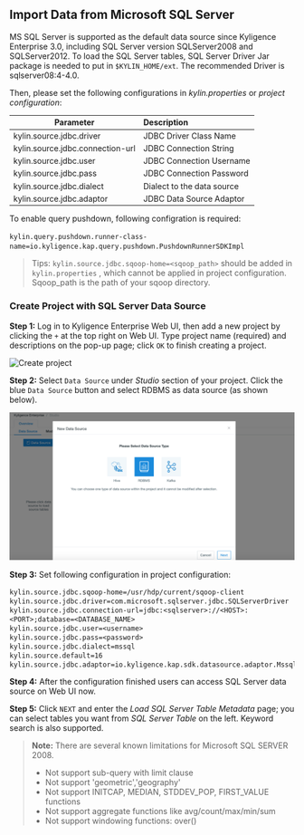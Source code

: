 ## Import Data from Microsoft SQL Server

MS SQL Server is supported as the default data source since Kyligence Enterprise 3.0, including SQL Server version SQLServer2008 and SQLServer2012. To load the SQL Server tables, SQL Server Driver Jar package is needed to put in  `$KYLIN_HOME/ext`.  The recommended Driver is sqlserver08:4-4.0.

Then, please set the following configurations in *kylin.properties* or *project configuration*:

| Parameter                        | Description                |
| -------------------------------- | :------------------------- |
| kylin.source.jdbc.driver         | JDBC Driver Class Name     |
| kylin.source.jdbc.connection-url | JDBC Connection String     |
| kylin.source.jdbc.user           | JDBC Connection Username   |
| kylin.source.jdbc.pass           | JDBC Connection Password   |
| kylin.source.jdbc.dialect        | Dialect to the data source |
| kylin.source.jdbc.adaptor        | JDBC Data Source Adaptor   |

To enable query pushdown, following configration is required:

`kylin.query.pushdown.runner-class-name=io.kyligence.kap.query.pushdown.PushdownRunnerSDKImpl`

> Tips:  `kylin.source.jdbc.sqoop-home=<sqoop_path>` should be added in `kylin.properties` , which cannot be applied in project configuration. Sqoop_path is the path of your sqoop directory. 



### Create Project with SQL Server Data Source

**Step 1:** Log in to Kyligence Enterprise Web UI, then add a new project by clicking the `+` at the top right on Web UI. Type project name (required) and descriptions on the pop-up page; click `OK` to finish creating a project.

![Create project](/Users/sijie.chen/Documents/GitHub/KAP-Manual/en/datasource/images/dataimport_1.png)

**Step 2:** Select `Data Source` under *Studio* section of your project. Click the blue `Data Source` button and select RDBMS as data source (as shown below).

![Select data source](../images/rdbms_import2.en.png)

**Step 3:** Set following configuration in project configuration:

```properties
kylin.source.jdbc.sqoop-home=/usr/hdp/current/sqoop-client
kylin.source.jdbc.driver=com.microsoft.sqlserver.jdbc.SQLServerDriver
kylin.source.jdbc.connection-url=jdbc:<sqlserver>://<HOST>:<PORT>;database=<DATABASE_NAME>
kylin.source.jdbc.user=<username>
kylin.source.jdbc.pass=<password>
kylin.source.jdbc.dialect=mssql
kylin.source.default=16
kylin.source.jdbc.adaptor=io.kyligence.kap.sdk.datasource.adaptor.MssqlAdaptor
```

**Step 4:** After the configuration finished users can access SQL Server data source on Web UI now.

**Step 5:** Click `NEXT` and enter the *Load SQL Server Table Metadata* page; you can select tables you want from *SQL Server Table* on the left. Keyword search is also supported.



> **Note:** There are several known limitations for Microsoft SQL SERVER 2008.
>
> - Not support sub-query with limit clause
> - Not support 'geometric','geography'
> - Not support INITCAP, MEDIAN, STDDEV_POP, FIRST_VALUE functions
> - Not support aggregate functions like avg/count/max/min/sum
> - Not support windowing functions: over()

